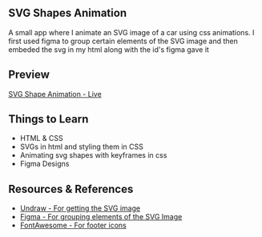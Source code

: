 ## SVG Shapes Animation

A small app where I animate an SVG image of a car using css animations. I first used figma to group certain elements of the SVG image and then embeded the svg in my html along with the id's figma gave it

## Preview

[SVG Shape Animation - Live](https://svgshapesanimation-dk.netlify.app/)

## Things to Learn

- HTML & CSS
- SVGs in html and styling them in CSS
- Animating svg shapes with keyframes in css
- Figma Designs

## Resources & References

- [Undraw - For getting the SVG image](https://undraw.co/)
- [Figma - For grouping elements of the SVG Image](https://www.figma.com/)
- [FontAwesome - For footer icons](https://fontawesome.com/)
